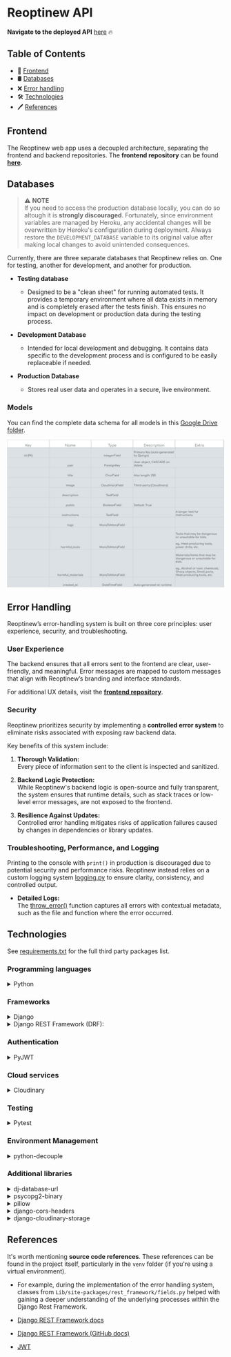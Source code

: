 # Reoptinew API

**Navigate to the deployed API** [here](https://reoptinew-api-c16dc2520739.herokuapp.com/) 🔥

## Table of Contents

- 🎨 [Frontend](#frontend)
- 🛢️ [Databases](#databases)
- ❌ [Error handling](#error-handling)
- 🛠️ [Technologies](#technologies)
- 🖊️ [References](#references)

## Frontend

The Reoptinew web app uses a decoupled architecture, separating the frontend and backend repositories. The **frontend repository** can be found [**here**](https://github.com/KevinBjarnemark/reoptinew).

## Databases

> ⚠️ **NOTE**  
> If you need to access the production database locally, you can do so altough it is **strongly discouraged**. Fortunately, since environment variables are managed by Heroku, any accidental changes will be overwritten by Heroku's configuration during deployment. Always restore the `DEVELOPMENT_DATABASE` variable to its original value after making local changes to avoid unintended consequences.

Currently, there are three separate databases that Reoptinew relies on. One for testing, another for development, and another for production. 

- **Testing database**

    - Designed to be a "clean sheet" for running automated tests. It provides a temporary environment where all data exists in memory and is completely erased after the tests finish. This ensures no impact on development or production data during the testing process.

- **Development Database**

    - Intended for local development and debugging. It contains data specific to the development process and is configured to be easily replaceable if needed.

- **Production Database**

    - Stores real user data and operates in a secure, live environment.

### Models

You can find the complete data schema for all models in this [Google Drive folder](https://drive.google.com/drive/folders/1WrPCJ0CRQjOo84iZWGu7mcBEgYjKUaZA?usp=sharing). 

![Post model](docs/assets/iteration_1/post_model.webp "A spreadsheet of the post model.")

## Error Handling

Reoptinew’s error-handling system is built on three core principles: user experience, security, and troubleshooting.

### User Experience

The backend ensures that all errors sent to the frontend are clear, user-friendly, and meaningful. Error messages are mapped to custom messages that align with Reoptinew’s branding and interface standards. 

For additional UX details, visit the [**frontend repository**](https://github.com/KevinBjarnemark/reoptinew).

### Security

Reoptinew prioritizes security by implementing a **controlled error system** to eliminate risks associated with exposing raw backend data. 

Key benefits of this system include:

1. **Thorough Validation:**   
    Every piece of information sent to the client is inspected and sanitized.

2. **Backend Logic Protection:**  
    While Reoptinew's backend logic is open-source and fully transparent, the system ensures that runtime details, such as stack traces or low-level error messages, are not exposed to the frontend.

3. **Resilience Against Updates:**  
    Controlled error handling mitigates risks of application failures caused by changes in dependencies or library updates.

### Troubleshooting, Performance, and Logging

Printing to the console with `print()` in production is discouraged due to potential security and performance risks. Reoptinew instead relies on a custom logging system [logging.py](static/py/utils/logging.py) to ensure clarity, consistency, and controlled output.

- **Detailed Logs:**  
The [throw_error()](static/py/utils/error_handling.py) function captures all errors with contextual metadata, such as the file and function where the error occurred.

## Technologies

See [requirements.txt](requirements.txt) for the full third party packages list.


### Programming languages

<details>
    <summary>
        Python
    </summary>

**A popular language famous for its readability and efficiency in back-end development.** 

</details>

### Frameworks

<details>
    <summary>
        Django
    </summary>

**A web framework that simplifies the creation of secure and scalable web applications.**

</details>

<details>
    <summary>
        Django REST Framework (DRF):
    </summary>

**An extension of Django for building feature-rich, RESTful APIs.**

</details>

### Authentication

<details>
    <summary>
        PyJWT
    </summary>

**A Python library for JSON Web Tokens (JWT).**

PyJWT is a library for encoding and decoding JSON Web Tokens. It supports token signing and validation using various algorithms.

</details>

### Cloud services

<details>
    <summary>
        Cloudinary
    </summary>

**A cloud-based service for managing, storing, and delivering media assets like images and videos.**

</details>

### Testing

<details>
    <summary>
        Pytest
    </summary>

**A testing framework for Python applications.**

Pytest is a framework used for writing and running tests in Python. It supports features like fixtures, parameterized tests.

</details>

### Environment Management

<details>
    <summary>
        python-decouple
    </summary>

**A lightweight library for separating configuration settings from source code, improving maintainability and security.**

</details>

### Additional libraries

<details>
    <summary>
        dj-database-url
    </summary>

**A utility to configure database connections using a single database URL, simplifying the transition between development, testing, and production environments.**

</details>

<details>
    <summary>
        psycopg2-binary
    </summary>

**A PostgreSQL adapter for Python, enabling seamless integration with PostgreSQL databases.**

</details>

<details>
    <summary>
        pillow
    </summary>

**A library for image processing in Python, supporting tasks like image resizing, format conversion, and filtering.**

</details>

<details>
    <summary>
        django-cors-headers
    </summary>

**A middleware for handling Cross-Origin Resource Sharing (CORS) in Django, ensuring secure communication between the front-end and back-end.**

</details>

<details>
    <summary>
        django-cloudinary-storage
    </summary>

**A package for integrating Cloudinary with Django, providing a way to manage media files in the cloud.**

</details>

## References

It's worth mentioning **source code references**. These references can be found in the project itself, particularly in the `venv` folder (if you're using a virtual environment). 

- For example, during the implementation of the error handling system, classes from `Lib/site-packages/rest_framework/fields.py` helped with gaining a deeper understanding of the underlying processes within the Django Rest Framework.

- [Django REST Framework docs](https://www.django-rest-framework.org/)
- [Django REST Framework (GitHub docs)](https://github.com/encode/django-rest-framework/tree/master/docs/api-guide)
- [JWT](https://django-rest-framework-simplejwt.readthedocs.io/en/latest/getting_started.html)
